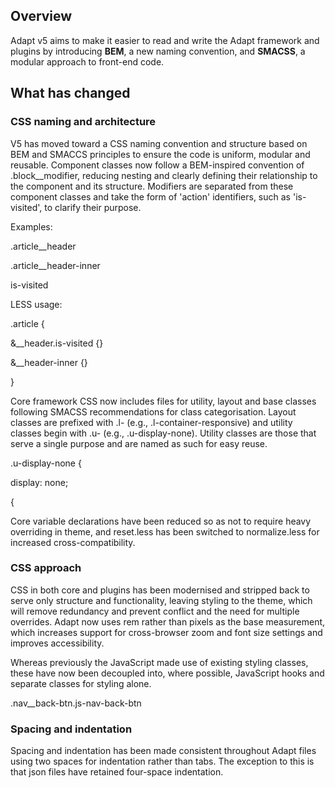 ## Overview
Adapt v5 aims to make it easier to read and write the Adapt framework and plugins by introducing **BEM**, a new naming convention, and **SMACSS**, a modular approach to front-end code.

## What has changed

### CSS naming and architecture 

V5 has moved toward a CSS naming convention and structure based on BEM and SMACCS principles to ensure the code is uniform, modular and reusable. Component classes now follow a BEM-inspired convention of .block__modifier, reducing nesting and clearly defining their relationship to the component and its structure. Modifiers are separated from these component classes and take the form of 'action' identifiers, such as 'is-visited', to clarify their purpose. 

Examples: 

.article__header

.article__header-inner

is-visited

LESS usage: 

.article {

  &__header.is-visited {}

  &__header-inner {}

}

Core framework CSS now includes files for utility, layout and base classes following SMACSS recommendations for class categorisation. Layout classes are prefixed with .l- (e.g., .l-container-responsive) and utility classes begin with .u- (e.g., .u-display-none). Utility classes are those that serve a single purpose and are named as such for easy reuse. 

.u-display-none {

  display: none;

{

Core variable declarations have been reduced so as not to require heavy overriding in theme, and reset.less has been switched to normalize.less for increased cross-compatibility. 

### CSS approach 

CSS in both core and plugins has been modernised and stripped back to serve only structure and functionality, leaving styling to the theme, which will remove redundancy and prevent conflict and the need for multiple overrides. Adapt now uses rem rather than pixels as the base measurement, which increases support for cross-browser zoom and font size settings and improves accessibility. 

Whereas previously the JavaScript made use of existing styling classes, these have now been decoupled into, where possible, JavaScript hooks and separate classes for styling alone.  

.nav__back-btn.js-nav-back-btn

### Spacing and indentation 

Spacing and indentation has been made consistent throughout Adapt files using two spaces for indentation rather than tabs. The exception to this is that json files have retained four-space indentation. 